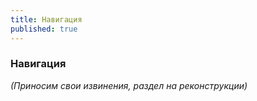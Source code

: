 ```yaml
---
title: Навигация
published: true
---
```

### Навигация  
_(Приносим свои извинения, раздел на реконструкции)_
